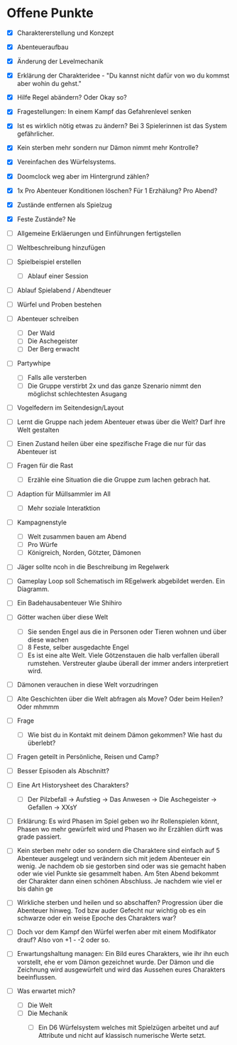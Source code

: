 # Offene Punkte

- [x] Charaktererstellung und Konzept

- [x] Abenteueraufbau

- [x] Änderung der Levelmechanik

- [x] Erklärung der Charakteridee - "Du kannst nicht dafür von wo du kommst aber wohin du gehst."

- [x] Hilfe Regel abändern? Oder Okay so?

- [x] Fragestellungen: In einem Kampf das Gefahrenlevel senken
- [x] Ist es wirklich nötig etwas zu ändern? Bei 3 Spielerinnen ist das System gefährlicher.

- [x] Kein sterben mehr sondern nur Dämon nimmt mehr Kontrolle?
- [x] Vereinfachen des Würfelsystems.
- [x] Doomclock  weg aber im Hintergrund zählen?

- [x] 1x Pro Abenteuer Konditionen löschen? Für 1 Erzhälung? Pro Abend?
- [x] Zustände entfernen als Spielzug
- [x] Feste Zustände? Ne



- [ ] Allgemeine Erkläerungen und Einführungen fertigstellen
- [ ] Weltbeschreibung hinzufügen
- [ ] Spielbeispiel erstellen 
  - [ ] Ablauf einer Session
- [ ] Ablauf Spielabend / Abendteuer
- [ ] Würfel und Proben bestehen
- [ ] Abenteuer schreiben
  - [ ] Der Wald
  - [ ] Die Aschegeister
  - [ ] Der Berg erwacht
- [ ] Partywhipe
  - [ ] Falls alle versterben
  - [ ] Die Gruppe verstirbt 2x und das ganze Szenario nimmt den möglichst schlechtesten Asugang
- [ ] Vogelfedern im Seitendesign/Layout
- [ ] Lernt die Gruppe nach jedem Abenteuer etwas über die Welt? Darf ihre Welt gestalten
- [ ] Einen Zustand heilen über eine spezifische Frage die nur für das Abenteuer ist
- [ ] Fragen für die Rast
  - [ ] Erzähle eine Situation die die Gruppe zum lachen gebrach hat.
- [ ] Adaption für Müllsammler im All
  - [ ] Mehr soziale Interatktion	
- [ ] Kampagnenstyle
  - [ ] Welt zusammen bauen am Abend
  - [ ] Pro Würfe
  - [ ] Königreich, Norden, Götzter, Dämonen
- [ ] Jäger sollte ncoh in die Beschreibung im Regelwerk
- [ ] Gameplay Loop soll Schematisch im REgelwerk abgebildet werden. Ein Diagramm.
- [ ] Ein Badehausabenteuer Wie Shihiro
- [ ] Götter wachen über diese Welt
  - [ ] Sie senden Engel aus die in Personen oder Tieren wohnen und über diese wachen
  - [ ] 8 Feste, selber ausgedachte Engel
  - [ ] Es ist eine alte Welt. Viele Götzenstauen die halb verfallen überall rumstehen. Verstreuter glaube überall der immer anders interpretiert wird.
- [ ] Dämonen verauchen in diese Welt vorzudringen
- [ ] Alte Geschichten über die Welt abfragen als Move? Oder beim Heilen? Oder mhmmm
- [ ] Frage 
  - [ ] Wie bist du in Kontakt mit deinem Dämon gekommen? Wie hast du überlebt?
- [ ] Fragen geteilt in Persönliche, Reisen und Camp?
- [ ] Besser Episoden als Abschnitt?
- [ ] Eine Art Historysheet des Charakters?
  - [ ] Der Pilzbefall -> Aufstieg -> Das Anwesen -> Die Aschegeister -> Gefallen -> XXsY
- [ ] Erklärung: Es wird Phasen im Spiel geben wo ihr Rollenspielen könnt, Phasen wo mehr gewürfelt wird und Phasen wo ihr Erzählen dürft was grade passiert.
- [ ] Kein sterben mehr oder so sondern die Charaktere sind einfach auf 5 Abenteuer ausgelegt und verändern sich mit jedem Abenteuer ein wenig. Je nachdem ob sie gestorben sind oder was sie gemacht haben oder wie viel Punkte sie gesammelt haben. Am 5ten Abend bekommt der Charakter dann einen schönen Abschluss. Je nachdem wie viel er bis dahin ge
- [ ] Wirkliche sterben und heilen und so abschaffen? Progression über die Abenteuer hinweg. Tod bzw auder Gefecht nur wichtig ob es ein schwarze oder ein weise Epoche des Charakters war?
- [ ] Doch vor dem Kampf den Würfel werfen aber mit einem Modifikator drauf? Also von +1 - -2 oder so.
- [ ] Erwartungshaltung managen: Ein Bild eures Charakters, wie ihr ihn euch vorstellt, ehe er vom Dämon gezeichnet wurde. Der Dämon und die Zeichnung wird ausgewürfelt und wird das Aussehen eures Charakters beeinflussen.
- [ ] Was erwartet mich?
  - [ ] Die Welt
  - [ ] Die Mechanik
    - [ ] Ein D6 Würfelsystem welches mit Spielzügen arbeitet und auf Attribute und nicht auf klassisch numerische Werte setzt.



